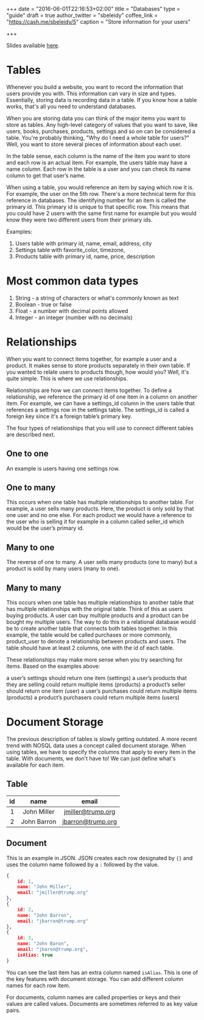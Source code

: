 +++
date = "2016-06-01T22:16:53+02:00"
title = "Databases"
type = "guide"
draft = true
author_twitter = "sbeleidy"
coffee_link = "https://cash.me/sbeleidy/5"
caption = "Store information for your users"

+++

Slides available [here](/slide/databases).

# Tables

Whenever you build a website, you want to record the information that users provide you with. This information can vary in size and types.
Essentially, storing data is recording data in a table. If you know how a table works, that's all you need to understand databases.

When you are storing data you can think of the major items you want to store as tables. Any high-level category of values that you want to save, like users, books, purchases, products, settings and so on can be considered a table. You're probably thinking, "Why do I need a whole
table for users?" Well, you want to store several pieces of information about each user.

In the table sense, each column is the name of the item you want to store and each row is an actual item. For example, the users table may have a name column. Each row in the table is a user and you can check its name column to get that user’s name.

When using a table, you would reference an item by saying which row it is. For example, the user on the 5th row. There's a more technical term for this reference in databases. The identifying number for an item is called the primary id. This primary id is unique to that specific row. This means that you could have 2 users with the same first name for example but you would know they were two different users from their primary ids.

Examples:

1. Users table with primary id, name, email, address, city
1. Settings table with favorite_color, timezone,
1. Products table with primary id, name, price, description

# Most common data types

1. String - a string of characters or what's commonly known as text
1. Boolean - true or false
1. Float - a number with decimal points allowed
1. Integer - an integer (number with no decimals)

# Relationships

When you want to connect items together, for example a user and a product. It makes sense to store products separately in their own table.
If you wanted to relate users to products though, how would you? Well, it's quite simple. This is where we use relationships.

Relationships are how we can connect items together. To define a relationship, we reference the primary id of one item in a column on another item. For example, we can have a settings_id column in the users table that references a settings row in the settings table. The settings_id is called a foreign key since it's a foreign table’s primary key.

The four types of relationships that you will use to connect different tables are described next.

## One to one

An example is users having one settings row.

## One to many

This occurs when one table has multiple relationships to another table. For example, a user sells many products. Here, the product is only sold by that one user and no one else. For each product we would have a reference to the user who is selling it for example in a column called seller_id which would be the user’s primary id.

## Many to one

The reverse of one to many. A user sells many products (one to many) but a product is sold by many users (many to one).

## Many to many

This occurs when one table has multiple relationships to another table that has multiple relationships with the original table. Think of this as users buying products. A user can buy multiple products and a product can be bought my multiple users. The way to do this in a relational database would be to create another table that connects both tables together. In this example, the table would be called purchases or more commonly, product_user to denote a relationship between products and users. The table should have at least 2 columns, one with the id of each table. 

These relationships may make more sense when you try searching for items. Based on the examples above:

a user’s settings should return one item (settings)
a user’s products that they are selling could return multiple items (products)
a product’s seller should return one item (user)
a user’s purchases could return multiple items (products)
a product’s purchasers could return multiple items (users)

# Document Storage

The previous description of tables is slowly getting outdated. A more recent trend with NOSQL data uses a concept called document storage.
When using tables, we have to specify the columns that apply to every item in the table. With documents, we don't have to! We can just define
what's available for each item.


## Table

| id | name | email |
|:---:|:---:|:---:|
| 1 | John Miller | jmiller@trump.org |
| 2 | John Barron | jbarron@trump.org |

## Document

This is an example in JSON. JSON creates each row designated by `{}` and uses the column name followed by a `:` followed by the value.

``` json
{
    id: 1,
    name: "John Miller",
    email: "jmiller@trump.org"
},
{
    id: 2,
    name: "John Barron",
    email: "jbarron@trump.org"
},
{
    id: 3,
    name: "John Baron",
    email: "jbaron@trump.org",
    isAlias: true
}
```

You can see the last item has an extra column named `isAlias`. This is one of the key features with document storage. You can add different column names for each row item.

For documents, column names are called properties or keys and their values are called values. Documents are sometimes referred to as key value pairs.
